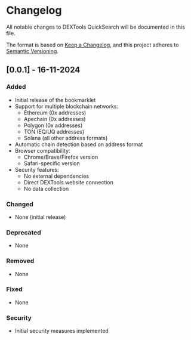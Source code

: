 # Changelog
All notable changes to DEXTools QuickSearch will be documented in this file.

The format is based on [Keep a Changelog](https://keepachangelog.com/en/1.0.0/),
and this project adheres to [Semantic Versioning](https://semver.org/spec/v2.0.0.html).

## [0.0.1] - 16-11-2024

### Added
- Initial release of the bookmarklet
- Support for multiple blockchain networks:
  - Ethereum (0x addresses)
  - Apechain (0x addresses)
  - Polygon (0x addresses)
  - TON (EQ/UQ addresses)
  - Solana (all other address formats)
- Automatic chain detection based on address format
- Browser compatibility:
  - Chrome/Brave/Firefox version
  - Safari-specific version
- Security features:
  - No external dependencies
  - Direct DEXTools website connection
  - No data collection

### Changed
- None (initial release)

### Deprecated
- None

### Removed
- None

### Fixed
- None

### Security
- Initial security measures implemented 
